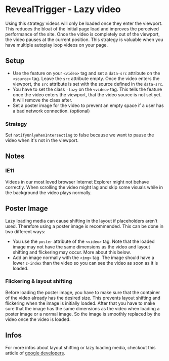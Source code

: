 # RevealTrigger - Lazy video

Using this strategy videos will only be loaded once they enter the viewport. This reduces the bloat of the initial page load and improves the perceived performance of the site. Once the video is completely out of the viewport, the video pauses at the current position. This strategy is valuable when you have multiple autoplay loop videos on your page.

## Setup

- Use the feature on your `<video>` tag and set a `data-src` attribute on the `<source>` tag. Leave the `src` attribute empty. Once the video enters the viewport, the `src` attribute is set with the source defined in the `data-src`.
- You have to set the class `-lazy` on the `<video>` tag. This tells the feature once the video enters the viewport, that the video source is not set yet. It will remove the class after.
- Set a poster image for the video to prevent an empty space if a user has a bad network connection. (optional)

### Strategy

Set `notifyOnlyWhenIntersecting` to false because we want to pause the video when it's not in the viewport.

## Notes

### IE11

Videos in our most loved browser Internet Explorer might not behave correctly. When scrolling the video might lag and skip some visuals while in the background the video plays normally.

## Poster Image

Lazy loading media can cause shifting in the layout if placeholders aren't used. Therefore using a poster image is recommended.
This can be done in two different ways:

- You use the `poster` attribute of the `<video>` tag. Note that the loaded image may not have the same dimensions as the video and layout shifting and flickering may occur. More about this below.
- Add an image normally with the `<img>` tag. The image should have a lower `z-index` than the video so you can see the video as soon as it is loaded.

### Flickering & layout shifting

Before loading the poster image, you have to make sure that the container of the video already has the desired size. This prevents layout shifting and flickering when the image is initially loaded.
After that you have to make sure that the image has the same dimensions as the video when loading a poster image or a normal image. So the image is smoothly replaced by the video once the video is loaded.

## Infos

For more infos about layout shifting or lazy loading media, checkout this article of [google developers](https://developers.google.com/web/fundamentals/performance/lazy-loading-guidance/images-and-video).

